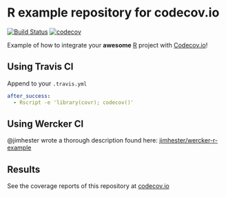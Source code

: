 # R example repository for codecov.io

[![Build Status](https://img.shields.io/travis/codecov/example-r/master.svg)](https://travis-ci.org/codecov/example-r) [![codecov](https://img.shields.io/codecov/c/github/codecov/example-r.svg)](https://codecov.io/github/codecov/example-r) 

Example of how to integrate your **awesome** [R](http://www.r-project.org/) project with [Codecov.io](https://codecov.io)!

## Using Travis CI

Append to your `.travis.yml`

```yml
after_success:
  - Rscript -e 'library(covr); codecov()'
```

## Using Wercker CI
@jimhester wrote a thorough description found here: [jimhester/wercker-r-example](https://github.com/jimhester/wercker-r-example)

## Results

See the coverage reports of this repository at [codecov.io](https://codecov.io/github/codecov/example-r)
